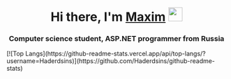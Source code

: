 <h1 align="center">Hi there, I'm <a href="https://t.me/Maxim_Vaskin" target="_blank">Maxim</a> 
<img src="https://github.com/blackcater/blackcater/raw/main/images/Hi.gif" height="32"/></h1>
<h3 align="center">Computer science student, ASP.NET programmer from Russia</h3>
[![Top Langs](https://github-readme-stats.vercel.app/api/top-langs/?username=Haderdsins)](https://github.com/Haderdsins/github-readme-stats)
<!--
**Haderdsins/Haderdsins** is a ✨ _special_ ✨ repository because its `README.md` (this file) appears on your GitHub profile.

Here are some ideas to get you started:

- 🔭 I’m currently working on ...
- 🌱 I’m currently learning ...
- 👯 I’m looking to collaborate on ...
- 🤔 I’m looking for help with ...
- 💬 Ask me about ...
- 📫 How to reach me: ...
- 😄 Pronouns: ...
- ⚡ Fun fact: ...
-->
